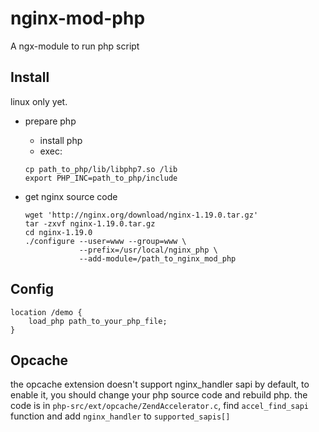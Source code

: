 # nginx-mod-php
A ngx-module to run php script

## Install

linux only yet.

- prepare php
    - install php
    - exec:
    ```shell
    cp path_to_php/lib/libphp7.so /lib
    export PHP_INC=path_to_php/include
    ```
    
- get nginx source code
    ```shell
    wget 'http://nginx.org/download/nginx-1.19.0.tar.gz'
    tar -zxvf nginx-1.19.0.tar.gz
    cd nginx-1.19.0
    ./configure --user=www --group=www \
                --prefix=/usr/local/nginx_php \
                --add-module=/path_to_nginx_mod_php
    ```

## Config

```
location /demo {
    load_php path_to_your_php_file;
}
```

## Opcache
the opcache extension doesn't support nginx_handler sapi by default, to enable it, you should change your php source code and rebuild php.
the code is in `php-src/ext/opcache/ZendAccelerator.c`, find `accel_find_sapi` function and add `nginx_handler` to `supported_sapis[]`